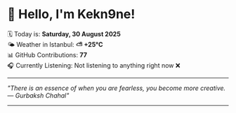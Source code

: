 # 👋 Hello, I'm Kekn9ne!

🗓️ Today is: **Saturday, 30 August 2025**  
🌤️ Weather in Istanbul: **⛅️  +25°C**  
📊 GitHub Contributions: **77**  
🎧 Currently Listening: Not listening to anything right now ❌

---

_"There is an essence of when you are fearless, you become more creative. — *Gurbaksh Chahal*"_

---
